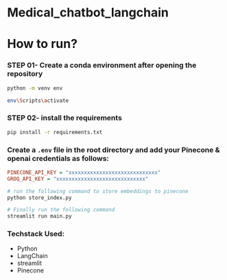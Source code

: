# Medical_chatbot_langchain

# How to run?

### STEP 01- Create a conda environment after opening the repository

```bash
python -m venv env
```

```bash
env\Scripts\activate
```


### STEP 02- install the requirements
```bash
pip install -r requirements.txt
```


### Create a `.env` file in the root directory and add your Pinecone & openai credentials as follows:

```ini
PINECONE_API_KEY = "xxxxxxxxxxxxxxxxxxxxxxxxxxxxx"
GROQ_API_KEY = "xxxxxxxxxxxxxxxxxxxxxxxxxxxxx"
```


```bash
# run the following command to store embeddings to pinecone
python store_index.py
```

```bash
# Finally run the following command
streamlit run main.py
```



### Techstack Used:

- Python
- LangChain
- streamlit
- Pinecone




	

  
